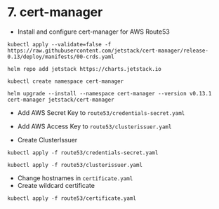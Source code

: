 # 7. cert-manager

* Install and configure cert-manager for AWS Route53

```
kubectl apply --validate=false -f https://raw.githubusercontent.com/jetstack/cert-manager/release-0.13/deploy/manifests/00-crds.yaml
```

```
helm repo add jetstack https://charts.jetstack.io
```

```
kubectl create namespace cert-manager
```

```
helm upgrade --install --namespace cert-manager --version v0.13.1 cert-manager jetstack/cert-manager
```

* Add AWS Secret Key to `route53/credentials-secret.yaml`

* Add AWS Access Key to `route53/clusterissuer.yaml`

* Create ClusterIssuer

```
kubectl apply -f route53/credentials-secret.yaml
```

```
kubectl apply -f route53/clusterissuer.yaml
```

* Change hostnames in `certificate.yaml`
* Create wildcard certificate

```
kubectl apply -f route53/certificate.yaml
```
